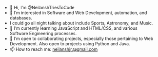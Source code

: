 - 👋 Hi, I’m @NeilanshTriesToCode
- 👀 I’m interested in Software and Web Development, automation, and databases.
- I could go all night talking about include Sports, Astronomy, and Music.
- 🌱 I’m currently learning JavaScript and HTML/CSS, and various Software Engineering processes.
- 💞️ I’m open to collaborating projects, especially those pertaining to Web Development. Also open to projects using Python and Java.
- 📫 How to reach me: neilanshjr.@gmail.com

<!---
NeilanshTriesToCode/NeilanshTriesToCode is a ✨ special ✨ repository because its `README.md` (this file) appears on your GitHub profile.
You can click the Preview link to take a look at your changes.
--->
